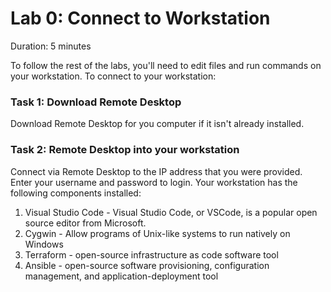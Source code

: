 # Lab 0: Connect to Workstation

Duration: 5 minutes

To follow the rest of the labs, you'll need to edit files and run commands on
your workstation. To connect to your workstation:

### Task 1: Download Remote Desktop
Download Remote Desktop for you computer if it isn't already installed.

### Task 2: Remote Desktop into your workstation

Connect via Remote Desktop to the IP address that you were provided.  Enter your username and password to login.  Your workstation has the following components installed:

1. Visual Studio Code - Visual Studio Code, or VSCode, is a popular open source editor from Microsoft.
1. Cygwin - Allow programs of Unix-like systems to run natively on Windows
1. Terraform - open-source infrastructure as code software tool
1. Ansible -  open-source software provisioning, configuration management, and application-deployment tool